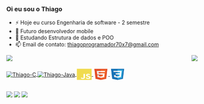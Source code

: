 ### Oi eu sou o Thiago

- ⚡ Hoje eu curso Engenharia de software - 2 semestre
- 🔭 Futuro desenvolvedor mobile
- 🌱 Estudando Estrutura de dados e POO
- 📫 Email de contato: thiagoprogramador70x7@gmail.com

<div max-heigth="180em" >
  <a href="https://github.com/Thiago-Develooper">
  <img height="180em" src="https://github-readme-stats.vercel.app/api?username=Thiago-Develooper&show_icons=true&theme=dracula&include_all_commits=true&count_private=true"/>
  <img style="float: right;" height="180em" src="https://github-readme-stats.vercel.app/api/top-langs/?username=Thiago-Develooper&layout=compact&langs_count=7&theme=dracula"/>
</div>

<div style="display: inline_block"><br>
  <img align="center" alt="Thiago-C" height="30" width="40" src="https://cdn.jsdelivr.net/gh/devicons/devicon/icons/c/c-original.svg">
  <img align="center" alt="Thiago-Java" height="30" width="40" src="https://cdn.jsdelivr.net/gh/devicons/devicon/icons/java/java-original.svg">
  <img align="center" alt="Thiago-Js" height="30" width="40" src="https://raw.githubusercontent.com/devicons/devicon/master/icons/javascript/javascript-plain.svg">
  <img align="center" alt="Thiago-HTML" height="30" width="40" src="https://raw.githubusercontent.com/devicons/devicon/master/icons/html5/html5-original.svg">
  <img align="center" alt="Thiago-CSS" height="30" width="40" src="https://raw.githubusercontent.com/devicons/devicon/master/icons/css3/css3-original.svg">      
</div>

##

<div> 
  <a href = "mailto:thiagoprogramador70x7@gmail.com"><img src="https://img.shields.io/badge/-Gmail-%23333?style=for-the-badge&logo=gmail&logoColor=white" target="_blank"></a>
  <a href="https://www.linkedin.com/in/thiago-pereira-de-menezes-027115251/" target="_blank"><img src="https://img.shields.io/badge/-LinkedIn-%230077B5?style=for-the-badge&logo=linkedin&logoColor=white" target="_blank"></a> 
    <a href="https://instagram.com" target="_blank"><img src="https://img.shields.io/badge/-Instagram-%23E4405F?style=for-the-badge&logo=instagram&logoColor=white" target="_blank"></a> 
</div>
